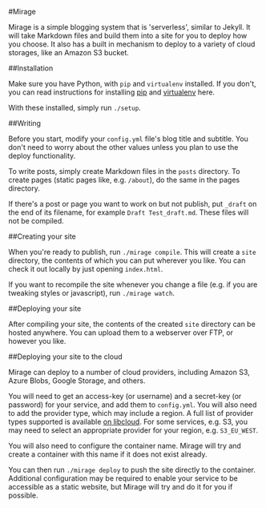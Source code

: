 #Mirage

Mirage is a simple blogging system that is 'serverless', similar to Jekyll. It will take Markdown files and build them into a site for you to deploy how you choose. It also has a built in mechanism to deploy to a variety of cloud storages, like an Amazon S3 bucket.

##Installation

Make sure you have Python, with `pip` and `virtualenv` installed. If you don't, you can read instructions for installing [pip](https://packaging.python.org/installing/) and [virtualenv](https://virtualenv.pypa.io/en/stable/installation/) here.

With these installed, simply run `./setup`.

##Writing

Before you start, modify your `config.yml` file's blog title and subtitle. You don't need to worry about the other values unless you plan to use the deploy functionality.

To write posts, simply create Markdown files in the `posts` directory. To create pages (static pages like, e.g. `/about`), do the same in the pages directory.

If there's a post or page you want to work on but not publish, put `_draft` on the end of its filename, for example `Draft Test_draft.md`. These files will not be compiled.

##Creating your site

When you're ready to publish, run `./mirage compile`. This will create a `site` directory, the contents of which you can put wherever you like. You can check it out locally by just opening `index.html`.

If you want to recompile the site whenever you change a file (e.g. if you are tweaking styles or javascript), run `./mirage watch`. 

##Deploying your site

After compiling your site, the contents of the created `site` directory can be hosted anywhere. You can upload them to a webserver over FTP, or however you like.

##Deploying your site to the cloud

Mirage can deploy to a number of cloud providers, including Amazon S3, Azure Blobs, Google Storage, and others.

You will need to get an access-key (or username) and a secret-key (or password) for your service, and add them to `config.yml`. You will also need to add the provider type, which may include a region. A full list of provider types supported is available [on libcloud](https://github.com/apache/libcloud/blob/trunk/libcloud/storage/providers.py). For some services, e.g. S3, you may need to select an appropriate provider for your region, e.g. `S3_EU_WEST`.

You will also need to configure the container name. Mirage will try and create a container with this name if it does not exist already.

You can then run `./mirage deploy` to push the site directly to the container. Additional configuration may be required to enable your service to be accessible as a static website, but Mirage will try and do it for you if possible.
